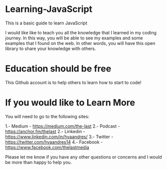 # Learning-JavaScript
This is a basic guide to learn JavaScript

I would like like to teach you all the knowledge that I learned in my coding journey. In this way, you will be able to see my examples and some examples that I found on the web. In other words, you will have this open library to share your knowledge with others.


# Education should be free
This Github account is to help others to learn how to start to code!

# If you would like to Learn More
You will need to go to the following sites:


1.- Medium - https://medium.com/the-last
2.- Podcast - https://anchor.fm/thelast
2.- Linkedin - https://www.linkedin.com/in/hvaandres/
3.- Twitter - https://twitter.com/hvaandres14
4.- Facebook - https://www.facebook.com/thelastmedia

Please let me know if you have any other questions or concerns and I would be more than happy to help you.
